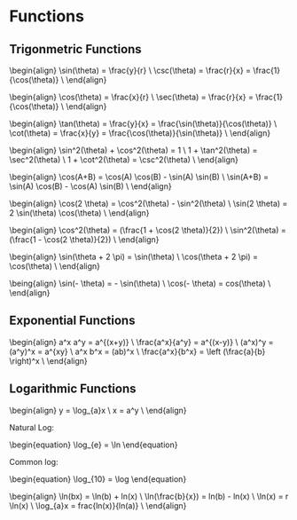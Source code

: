 # Functions
## Trigonmetric Functions

\begin{align}
\sin(\theta) = \frac{y}{r} \\
\csc(\theta) = \frac{r}{x} = \frac{1}{\cos(\theta)} \\
\end{align}

\begin{align}
\cos(\theta) = \frac{x}{r} \\
\sec(\theta) = \frac{r}{x} = \frac{1}{\cos(\theta)} \\
\end{align}

\begin{align}
\tan(\theta) = \frac{y}{x} = \frac{\sin(\theta)}{\cos(\theta)} \\
\cot(\theta) = \frac{x}{y} = \frac{\cos(\theta)}{\sin(\theta)} \\
\end{align}

\begin{align}
\sin^2(\theta) + \cos^2(\theta) = 1 \\
1 + \tan^2(\theta) = \sec^2(\theta) \\
1 + \cot^2(\theta) = \csc^2(\theta) \\
\end{align}

\begin{align}
\cos(A+B) = \cos(A) \cos(B) - \sin(A) \sin(B) \\
\sin(A+B) = \sin(A) \cos(B) - \cos(A) \sin(B) \\
\end{align}

\begin{align}
\cos(2 \theta) = \cos^2(\theta) - \sin^2(\theta) \\
\sin(2 \theta) = 2 \sin(\theta) \cos(\theta) \\
\end{align}

\begin{align}
\cos^2(\theta) = (\frac{1 + \cos(2 \theta)}{2}) \\
\sin^2(\theta) = (\frac{1 - \cos(2 \theta)}{2}) \\
\end{align}

\begin{align}
\sin(\theta + 2 \pi) = \sin(\theta) \\
\cos(\theta + 2 \pi) = \cos(\theta) \\
\end{align}

\being{align}
\sin(- \theta) = - \sin(\theta) \\
\cos(- \theta) = cos(\theta) \\
\end{align}

## Exponential Functions

\begin{align}
a^x a^y = a^{(x+y)} \\
\frac{a^x}{a^y} = a^{(x-y)} \\
(a^x)^y = (a^y)^x = a^{xy} \\
a^x b^x = (ab)^x \\
\frac{a^x}{b^x} = \left (\frac{a}{b} \right)^x \\
\end{align}

## Logarithmic Functions

\begin{align}
y = \log_{a}x \\
x = a^y \\
\end{align}

Natural Log:

\begin{equation}
\log_{e} = \ln
\end{equation}

Common log:

\begin{equation}
\log_{10} = \log
\end{equation}

\begin{align}
\ln(bx) = \ln(b) + ln(x) \\
\ln(\frac{b}{x}) = ln(b) - ln(x) \\
\ln(x) = r \ln(x) \\
\log_{a}x = frac{ln(x)}{ln(a)} \\
\end{align}